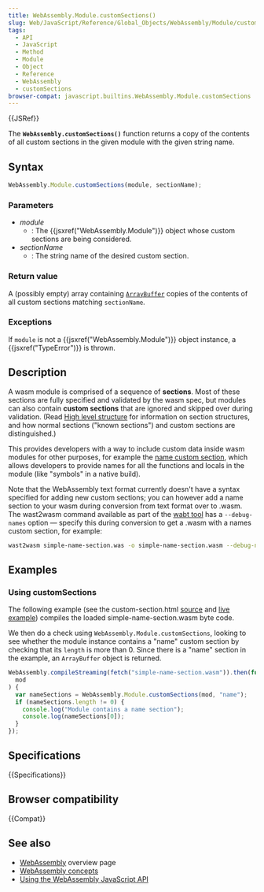 ```yaml
---
title: WebAssembly.Module.customSections()
slug: Web/JavaScript/Reference/Global_Objects/WebAssembly/Module/customSections
tags:
  - API
  - JavaScript
  - Method
  - Module
  - Object
  - Reference
  - WebAssembly
  - customSections
browser-compat: javascript.builtins.WebAssembly.Module.customSections
---
```


{{JSRef}}

The **`WebAssembly.customSections()`** function returns a copy
of the contents of all custom sections in the given module with the given string name.

## Syntax

```js
WebAssembly.Module.customSections(module, sectionName);
```

### Parameters

- _module_
  - : The {{jsxref("WebAssembly.Module")}} object whose custom sections are being
    considered.
- _sectionName_
  - : The string name of the desired custom section.

### Return value

A (possibly empty) array containing [`ArrayBuffer`](/en-US/docs/Web/API/ArrayBuffer "The documentation about this has not yet been written; please consider contributing!")
copies of the contents of all custom sections matching `sectionName`.

### Exceptions

If `module` is not a {{jsxref("WebAssembly.Module")}} object instance, a
{{jsxref("TypeError")}} is thrown.

## Description

A wasm module is comprised of a sequence of **sections**. Most of these
sections are fully specified and validated by the wasm spec, but modules can also
contain **custom sections** that are ignored and skipped over during
validation. (Read [High
level structure](https://github.com/WebAssembly/design/blob/master/BinaryEncoding.md#high-level-structure) for information on section structures, and how normal sections
("known sections") and custom sections are distinguished.)

This provides developers with a way to include custom data inside wasm modules for
other purposes, for example the [name
custom section](https://github.com/WebAssembly/design/blob/master/BinaryEncoding.md#name-section), which allows developers to provide names for all the functions and
locals in the module (like "symbols" in a native build).

Note that the WebAssembly text format currently doesn't have a syntax specified for
adding new custom sections; you can however add a name section to your wasm during
conversion from text format over to .wasm. The wast2wasm command available as part of
the [wabt tool](https://github.com/webassembly/wabt) has a
`--debug-names` option — specify this during conversion to get a .wasm with a
names custom section, for example:

```bash
wast2wasm simple-name-section.was -o simple-name-section.wasm --debug-names
```

## Examples

### Using customSections

The following example (see the custom-section.html [source](https://github.com/mdn/webassembly-examples/blob/master/other-examples/custom-section.html)
and [live
example](https://mdn.github.io/webassembly-examples/other-examples/custom-section.html)) compiles the loaded simple-name-section.wasm byte code.

We then do a check using `WebAssembly.Module.customSections`, looking to see
whether the module instance contains a "name" custom section by checking that its
`length` is more than 0. Since there is a "name" section in the example, an
`ArrayBuffer` object is returned.

```js
WebAssembly.compileStreaming(fetch("simple-name-section.wasm")).then(function (
  mod
) {
  var nameSections = WebAssembly.Module.customSections(mod, "name");
  if (nameSections.length != 0) {
    console.log("Module contains a name section");
    console.log(nameSections[0]);
  }
});
```

## Specifications

{{Specifications}}

## Browser compatibility

{{Compat}}

## See also

- [WebAssembly](/en-US/docs/WebAssembly) overview page
- [WebAssembly concepts](/en-US/docs/WebAssembly/Concepts)
- [Using the WebAssembly
  JavaScript API](/en-US/docs/WebAssembly/Using_the_JavaScript_API)
